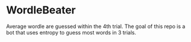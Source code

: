 # WordleBeater
Average wordle are guessed within the 4th trial. The goal of this repo is a bot that uses entropy to guess most words in 3 trials.
